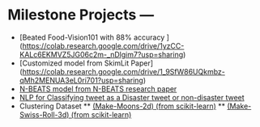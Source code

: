# Milestone Projects — 
 * [Beated Food-Vision101 with 88% accuracy ] (https://colab.research.google.com/drive/1yzCC-KALc6EKMVZ5JG06c2m-_nDlgim7?usp=sharing)
 * [Customized model from SkimLit Paper] (https://colab.research.google.com/drive/1_9SfW86UQkmbz-qMh2MENUA3eL0ri701?usp=sharing)
 * [N-BEATS model from N-BEATS research paper](https://colab.research.google.com/drive/1Q8XGmihB1nO8ev3Nrz4ojRyoO8DrdmGh?usp=sharing)
 * [NLP for Classifying tweet as a Disaster tweet or non-disaster tweet](https://colab.research.google.com/drive/1Q5LwLnPG6BWddPiVhni_MN60NurXqiNo)
 * Clustering Dataset
    ** [(Make-Moons-2d) (from scikit-learn)](https://colab.research.google.com/drive/1w6jh3mvveFJTllogHsben5KuzM63hWlY?usp=sharing)
    ** [(Make-Swiss-Roll-3d) (from scikit-learn)](https://colab.research.google.com/drive/1iVozX-q5uuqes2X8wsX1USLx46zxRmGb?usp=sharing)
